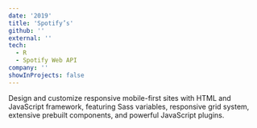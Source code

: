 ```yaml
---
date: '2019'
title: 'Spotify’s'
github: ''
external: ''
tech:
  - R
  - Spotify Web API
company: ''
showInProjects: false
---
```


Design and customize responsive mobile-first sites with HTML and JavaScript framework, featuring Sass variables, responsive grid system, extensive prebuilt components, and powerful JavaScript plugins.
